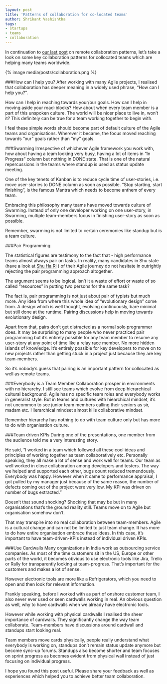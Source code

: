 ```yaml
---
layout: post
title: 'Patterns of collaboration for co-located teams'
author: Shrikant Vashishtha
tags:
- startups
- teams
- collaboration
---
```


In continuation to [our last post](https://www.startersquad.com/blog/patterns-of-collaboration-in-distributed-organizations/) on remote collaboration patterns, let’s take a look on some key collaboration patterns for collocated teams which are helping many teams worldwide.

{% image media/posts/collaboration.png %}

###How can I help you?
After working with many Agile projects, I realised that collaboration has deeper meaning in a widely used phrase, “How can I help you?”. 

How can I help in reaching towards your/our goals. How can I help in moving aside your road-blocks? How about when every team member is a part of this unspoken culture. The world will be nicer place to live in, won’t it? This definitely can be true for a team working together to begin with.

I feel these simple words should become part of default culture of the Agile teams and organisations. Wherever it became, the focus moved reaching towards “our” goals rather than “my” goals. 

###Swarming
Irrespective of whichever Agile framework you work with, how about having a team looking very busy, having a lot of items in “In Progress” column but nothing in DONE state. That is one of the natural repercussions in the teams where standup is used as status update meeting. 

One of the key tenets of Kanban is to reduce cycle time of user-stories, i.e. move user-stories to DONE column as soon as possible. “Stop starting, start finishing”, is the famous Mantra which needs to become anthem of every team.

Embracing this philosophy many teams have moved towards culture of Swarming. Instead of only one developer working on one user-story, in Swarming, multiple team-members focus in finishing user-story as soon as possible. 

Remember, swarming is not limited to certain ceremonies like standup but is a team culture.

###Pair Programming

The statistical figures are testimony to the fact that - high performance teams almost always pair on tasks. In reality, many candidates in Shu state (have a look at [Shu Ha Ri](http://martinfowler.com/bliki/ShuHaRi.html) ) of their Agile journey do not hesitate in outrightly rejecting the pair programming approach altogether. 

The argument seems to be logical. Isn’t it a waste of effort or waste of so called “resources” in putting two persons for the same task? 

The fact is, pair programming is not just about pair of typists but much more. Any idea from where this whole idea of “evolutionary design” come from. A design which is well thought, evolving continuously, bare minimal but still done at the runtime. Pairing discussions help in moving towards evolutionary design. 

Apart from that, pairs don’t get distracted as a normal solo programmer does. It may be surprising to many people who never practiced pair programming but it’s entirely possible for any team member to resume any user-story at any point of time like a relay race member. No more hidden islands of knowledge. It’s entirely possible for key developers to move on to new projects rather than getting stuck in a project just because they are key team-members.

So it’s nobody’s guess that pairing is an important pattern for collocated as well as remote teams.

###Everybody is a Team Member
Collaboration prosper in environments with no hierarchy. I still see teams which evolve from deep hierarchical cultural background. Agile has no specific team roles and everybody works in generalist style. But in teams and cultures with hiearchical mindset, it’s not uncommon to see junior team members calling their seniors as sir, madam etc. Hierarchical mindset almost kills collaborative mindset.

Remember hierarchy has nothing to do with team culture only but has more to do with organisation culture.

###Team driven KPIs
During one of the presentations, one member from the audience told me a very interesting story. 

He said, “I worked in a team which followed all these cool ideas and principles of working together as team collaboratively etc. Personally speaking, they all make a lot of sense and work well for teams. Our team as well worked in close collaboration among developers and testers. The way we helped and supported each other, bugs count reduced tremendously. Everybody was happy. However when it came to performance appraisal, I got pulled by my manager just because of the same reason, the number of defects coming out of the project were very low. My KPI was driven on number of bugs extracted.” 

Doesn’t that sound shocking? Shocking that may be but in many organisations that’s the ground reality still. Teams move on to Agile but organisation somehow don’t. 

That may transpire into no real collaboration between team-members. Agile is a cultural change and can not be limited to just team change. It has more to do how entire organisation embrace these ideas. In this case, it’s important to have team-driven-KPIs instead of individual driven KPIs.

###Use Cardwalls
Many organizations in India work as outsourcing service companies. As most of the time customers sit in the US, Europe or other parts of the world, it becomes obvious to use electronic tools like Jira, Trello or Rally for transparently looking at team-progress. That’s important for the customers and makes a lot of sense.

However electronic tools are more like a Refrigerators, which you need to open and then look for relevant information. 

Frankly speaking, before I worked with as part of onshore customer team, I also never ever used or seen cardwalls working in real. An obvious question as well, why to have cardwalls when we already have electronic tools. 

However while working with physical cardwalls I realised the sheer importance of cardwalls. They significantly change the way team collaborate. Team-members have discussions around cardwall and standups start looking real. 

Team members move cards physically, people really understand what everybody is working on, standups don’t remain status update anymore but become sync-up forums. Standups also become shorter and team focuses on sprint progress as becomes evident from physical wall instead of just focusing on individual progress.

I hope you found this post useful. Please share your feedback as well as experiences which helped you to achieve better team collaboration.

